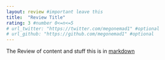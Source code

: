 ```yaml
---
layout: review #important leave this
title:  "Review Title"
rating: 3 #number 0<=n<=5
# url_twitter: "https://twitter.com/megonemad1" #optional
# url_github: "https://github.com/megonemad1" #optional
---
```

The Review of content and stuff this is in [markdown](https://www.jekyllnow.com/Markdown-Style-Guide/)